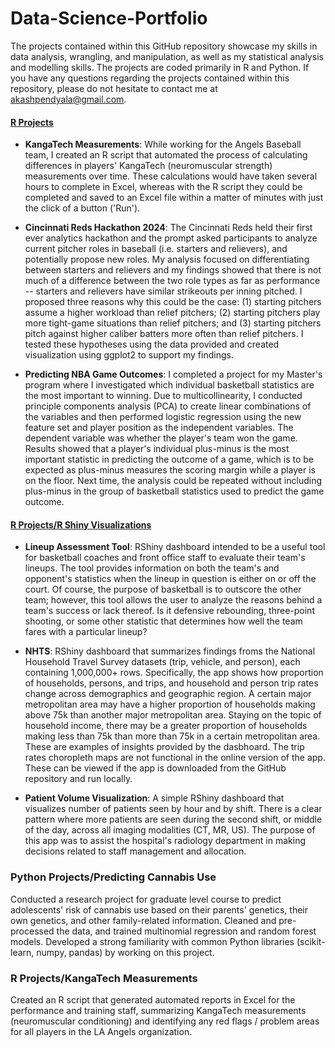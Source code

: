 # Data-Science-Portfolio

The projects contained within this GitHub repository showcase my skills in data analysis, wrangling, and manipulation, as well as my statistical analysis and modelling skills. The projects are coded primarily in R and Python. If you have any questions regarding the projects contained within this repository, please do not hesitate to contact me at akashpendyala@gmail.com.

#### [R Projects](https://github.com/akash424/Data-Science-Portfolio/tree/master/R%20Projects)
- **KangaTech Measurements**:
While working for the Angels Baseball team, I created an R script that automated the process of calculating differences in players' KangaTech (neuromuscular strength) measurements over time. These calculations would have taken several hours to complete in Excel, whereas with the R script they could be completed and saved to an Excel file within a matter of minutes with just the click of a button ('Run').

- **Cincinnati Reds Hackathon 2024**:
The Cincinnati Reds held their first ever analytics hackathon and the prompt asked participants to analyze current pitcher roles in baseball (i.e. starters and relievers), and potentially propose new roles. My analysis focused on differentiating between starters and relievers and my findings showed that there is not much of a difference between the two role types as far as performance -- starters and relievers have similar strikeouts per inning pitched. I proposed three reasons why this could be the case: (1) starting pitchers assume a higher workload than relief pitchers; (2) starting pitchers play more tight-game situations than relief pitchers; and (3) starting pitchers pitch against higher caliber batters more often than relief pitchers. I tested these hypotheses using the data provided and created visualization using ggplot2 to support my findings.

- **Predicting NBA Game Outcomes**:
I completed a project for my Master's program where I investigated which individual basketball statistics are the most important to winning. Due to multicollinearity, I conducted principle components analysis (PCA) to create linear combinations of the variables and then performed logistic regression using the new feature set and player position as the independent variables. The dependent variable was whether the player's team won the game. Results showed that a player's individual plus-minus is the most important statistic in predicting the outcome of a game, which is to be expected as plus-minus measures the scoring margin while a player is on the floor. Next time, the analysis could be repeated without including plus-minus in the group of basketball statistics used to predict the game outcome. 

#### [R Projects/R Shiny Visualizations](https://github.com/akash424/Data-Science-Portfolio/tree/master/R%20Projects/R%20Shiny%20Visualizations)
- **Lineup Assessment Tool**:
RShiny dashboard intended to be a useful tool for basketball coaches and front office staff to evaluate their team's lineups. The tool provides information on both the team's and opponent's statistics when the lineup in question is either on or off the court. Of course, the purpose of basketball is to outscore the other team; however, this tool allows the user to analyze the reasons behind a team's success or lack thereof. Is it defensive rebounding, three-point shooting, or some other statistic that determines how well the team fares with a particular lineup?

- **NHTS**:
RShiny dashboard that summarizes findings froms the National Household Travel Survey datasets (trip, vehicle, and person), each containing 1,000,000+ rows. Specifically, the app shows how proportion of households, persons, and trips, and household and person trip rates change across demographics and geographic region. A certain major metropolitan area may have a higher proportion of households making above 75k than another major metropolitan area. Staying on the topic of household income, there may be a greater proportion of households making less than 75k than more than 75k in a certain metropolitan area. These are examples of insights provided by the dasbhoard. The trip rates choropleth maps are not functional in the online version of the app. These can be viewed if the app is downloaded from the GitHub repository and run locally.

- **Patient Volume Visualization**:
A simple RShiny dashboard that visualizes number of patients seen by hour and by shift. There is a clear pattern where more patients are seen during the second shift, or middle of the day, across all imaging modalities (CT, MR, US). The purpose of this app was to assist the hospital's radiology department in making decisions related to staff management and allocation. 

### Python Projects/Predicting Cannabis Use
Conducted a research project for graduate level course to predict adolescents' risk of cannabis use based on their parents' genetics, their own genetics, and other family-related information.
Cleaned and pre-processed the data, and trained multinomial regression and random forest models.
Developed a strong familiarity with common Python libraries (scikit-learn, numpy, pandas) by working on this project. 

### R Projects/KangaTech Measurements
Created an R script that generated automated reports in Excel for the performance and training staff, summarizing KangaTech measurements (neuromuscular conditioning) and identifying any red flags / problem areas for all players in the LA Angels organization.  

